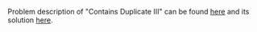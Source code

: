 Problem description of "Contains Duplicate III" can be found [here](https://leetcode.com/problems/contains-duplicate-iii/) and its solution [here](https://github.com/aurimas13/SolutionsToProblems/blob/main/LeetCode/Python%20Solutions/Contains%20Duplicate%20III/duplicate.py).
